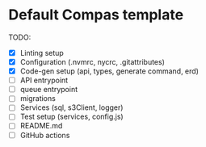# Default Compas template

TODO:

- [x] Linting setup
- [x] Configuration (.nvmrc, nycrc, .gitattributes)
- [x] Code-gen setup (api, types, generate command, erd)
- [ ] API entrypoint
- [ ] queue entrypoint
- [ ] migrations
- [ ] Services (sql, s3Client, logger)
- [ ] Test setup (services, config.js)
- [ ] README.md
- [ ] GitHub actions
